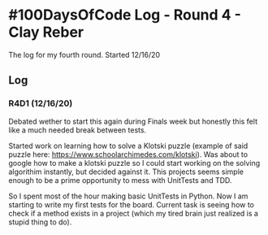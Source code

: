 # #100DaysOfCode Log - Round 4 - Clay Reber

The log for my fourth round. Started 12/16/20

## Log

### R4D1 (12/16/20)

Debated wether to start this again during Finals week but honestly this felt like a much needed break between tests. 

Started work on learning how to solve a Klotski puzzle (example of said puzzle here: https://www.schoolarchimedes.com/klotski). Was about to google how to make a klotski puzzle so I could start working on the solving algorithim instantly, but decided against it. This projects seems simple enough to be a prime opportunity to mess with UnitTests and TDD. 

So I spent most of the hour making basic UnitTests in Python. Now I am starting to write my first tests for the board. Current task is seeing how to check if a method exists in a project (which my tired brain just realized is a stupid thing to do).

